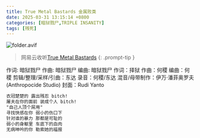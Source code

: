 ```yaml
---
title: True Metal Bastards 金属败类
date: 2025-03-31 13:15:14 +0800
categories: [暗狱戮尸,TRIPLE INSANITY]
tags: [残死]
---
```


![folder.avif](https://b2.235421.xyz/pic/2025/03/a920dc3b4f0f583a98bd978dbe5737fb.avif)

> 网易云收听[True Metal Bastards](https://music.163.com/song?id=1948202883&userid=1623945853)
{: .prompt-tip }

作词: 暗狱戮尸
作曲: 暗狱戮尸
编曲: 暗狱戮尸
作词：择狱
作曲：何稷
编曲：何稷
剪辑/整理/采样/引曲：东达
录音：何稷/东达
混音/母带制作：伊万·潘菲奥罗夫(Anthropocide Studio)
封面：Rudi Yanto

```txt
衣冠楚楚的 露出残忍 bitch!
屠夫在你的面前 装成个人 bitch!
"自己人顶个屌用"
寻找快感在你 弱小的伤口下
针对谁的暴力 那都是可耻的
弱小的身躯里 车底下的血肉
无病呻吟的你 勒索她的福报
```

